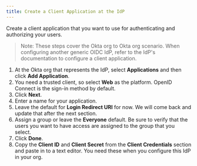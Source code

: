 ```yaml
---
title: Create a Client Application at the IdP
---
```


Create a client application that you want to use for authenticating and authorizing your users.

> Note: These steps cover the Okta org to Okta org scenario. When configuring another generic OIDC IdP, refer to the IdP's documentation to configure a client application.

1. At the Okta org that represents the IdP, select **Applications** and then click **Add Application**.
2. You need a trusted client, so select **Web** as the platform. OpenID Connect is the sign-in method by default.
3. Click **Next**.
4. Enter a name for your application.
5. Leave the default for **Login Redirect URI** for now. We will come back and update that after the next section.
6. Assign a group or leave the **Everyone** default. Be sure to verify that the users you want to have access are assigned to the group that you select.
7. Click **Done**.
8. Copy the **Client ID** and **Client Secret** from the **Client Credentials** section and paste in to a text editor. You need these when you configure this IdP in your org.

<NextSectionLink/>
